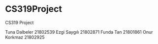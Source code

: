 # CS319Project
CS319 Project


Tuna Dalbeler 21802539
Ezgi Saygılı  21802871
Funda Tan     21801861
Onur Korkmaz  21802925
